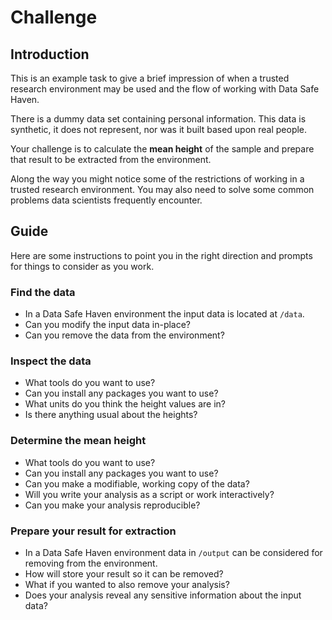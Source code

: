 # Challenge

## Introduction

This is an example task to give a brief impression of when a trusted research environment may be used and the flow of working with Data Safe Haven.

There is a dummy data set containing personal information.
This data is synthetic, it does not represent, nor was it built based upon real people.

Your challenge is to calculate the **mean height** of the sample and prepare that result to be extracted from the environment.

Along the way you might notice some of the restrictions of working in a trusted research environment.
You may also need to solve some common problems data scientists frequently encounter.

## Guide

Here are some instructions to point you in the right direction and prompts for things to consider as you work.

### Find the data

- In a Data Safe Haven environment the input data is located at `/data`.
- Can you modify the input data in-place?
- Can you remove the data from the environment?

### Inspect the data

- What tools do you want to use?
- Can you install any packages you want to use?
- What units do you think the height values are in?
- Is there anything usual about the heights?

### Determine the mean height

- What tools do you want to use?
- Can you install any packages you want to use?
- Can you make a modifiable, working copy of the data?
- Will you write your analysis as a script or work interactively?
- Can you make your analysis reproducible?

### Prepare your result for extraction

- In a Data Safe Haven environment data in `/output` can be considered for removing from the environment.
- How will store your result so it can be removed?
- What if you wanted to also remove your analysis?
- Does your analysis reveal any sensitive information about the input data?

